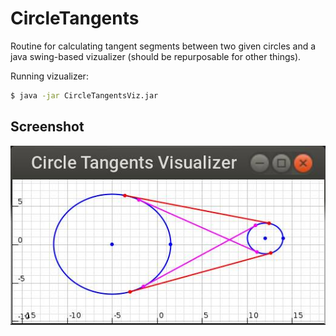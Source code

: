 # CircleTangents

Routine for calculating tangent segments between two given circles and a java swing-based vizualizer (should be repurposable for other things).

Running vizualizer:

```sh
$ java -jar CircleTangentsViz.jar
```

## Screenshot

![](CircleTangentsViz.jpg)
